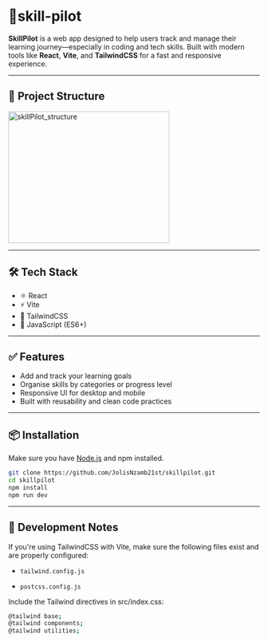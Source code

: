 # 🚀skill-pilot

**SkillPilot** is a web app designed to help users track and manage their learning journey—especially in coding and tech skills. Built with modern tools like **React**, **Vite**, and **TailwindCSS** for a fast and responsive experience.

---

## 📂 Project Structure



<img width="323" height="264" alt="skillPilot_structure" src="https://github.com/user-attachments/assets/92b8e88c-32dd-4429-b14d-59d73199233f" />


---

## 🛠️ Tech Stack

- ⚛️ React
- ⚡ Vite
- 🎨 TailwindCSS
- 🧠 JavaScript (ES6+)

---

## ✅ Features

- Add and track your learning goals
- Organise skills by categories or progress level
- Responsive UI for desktop and mobile
- Built with reusability and clean code practices

---

## 📦 Installation

Make sure you have [Node.js](https://nodejs.org) and npm installed.

```bash
git clone https://github.com/JolisNzamb21st/skillpilot.git
cd skillpilot
npm install
npm run dev

```
---

## 🧪 Development Notes

If you're using TailwindCSS with Vite, make sure the following files exist and are properly configured:

* `tailwind.config.js`

* `postcss.config.js`

Include the Tailwind directives in src/index.css:

```bash
@tailwind base;
@tailwind components;
@tailwind utilities;

```
